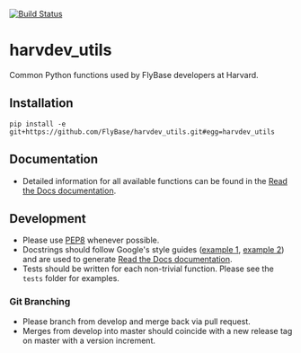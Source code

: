 [![Build Status](https://travis-ci.com/FlyBase/harvdev_utils.svg?branch=master)](https://travis-ci.com/FlyBase/harvdev_utils)
# harvdev_utils
Common Python functions used by FlyBase developers at Harvard.

## Installation
`pip install -e git+https://github.com/FlyBase/harvdev_utils.git#egg=harvdev_utils`

## Documentation
- Detailed information for all available functions can be found in the [Read the Docs documentation](https://harvdev-utils.readthedocs.io/en/latest/?).

## Development
- Please use [PEP8](https://www.python.org/dev/peps/pep-0008/) whenever possible. 
- Docstrings should follow Google's style guides ([example 1](https://sphinxcontrib-napoleon.readthedocs.io/en/latest/example_google.html), [example 2](http://google.github.io/styleguide/pyguide.html#38-comments-and-docstrings)) and are used to generate [Read the Docs documentation](https://harvdev-utils.readthedocs.io/en/latest/?).
- Tests should be written for each non-trivial function. Please see the `tests` folder for examples.

### Git Branching
- Please branch from develop and merge back via pull request.
- Merges from develop into master should coincide with a new release tag on master with a version increment.
